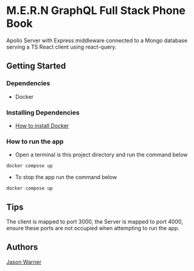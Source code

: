 # M.E.R.N GraphQL Full Stack Phone Book

Apollo Server with Express middleware connected to a Mongo database serving a TS React client using react-query.

## Getting Started

### Dependencies

* Docker

### Installing Dependencies

* [How to install Docker](https://docs.docker.com/get-docker/)

### How to run the app

* Open a terminal is this project directory and run the command below
```
docker compose up
```


* To stop the app run the command below
```
docker compose up
```

## Tips

The client is mapped to port 3000,
the Server is mapped to port 4000,
ensure these ports are not occupied when attempting to run the app.

## Authors

[Jason Warner](https://jasonwarner.dev)
